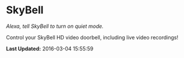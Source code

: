# SkyBell
*Alexa, tell SkyBell to turn on quiet mode.*

Control your SkyBell HD video doorbell, including live video recordings!

**Last Updated:** 2016-03-04 15:55:59